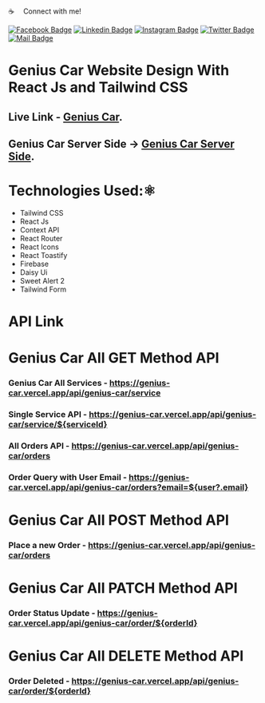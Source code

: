 :coffee: &emsp;Connect with me!

[![Facebook Badge](https://img.shields.io/badge/Facebook-1877F2?style=for-the-badge&logo=facebook&logoColor=white)](https://facebook.com/abnaeembsc) [![Linkedin Badge](https://img.shields.io/badge/LinkedIn-0077B5?style=for-the-badge&logo=linkedin&logoColor=white)](https://www.linkedin.com/in/developernaeem/) [![Instagram Badge](https://img.shields.io/badge/Instagram-E4405F?style=for-the-badge&logo=instagram&logoColor=white)](https://instagram.com/nwebpro) [![Twitter Badge](https://img.shields.io/badge/Twitter-1DA1F2?style=for-the-badge&logo=twitter&logoColor=white)](https://twitter.com/developernaeem) [![Mail Badge](https://img.shields.io/badge/Gmail-D14836?style=for-the-badge&logo=gmail&logoColor=white)](mailto:abnaeem.bsc@gmail.com)


# Genius Car Website Design With React Js and Tailwind CSS

## Live Link - [Genius Car](https://genius-car-ce44b.web.app/).

## Genius Car Server Side -> [Genius Car Server Side](https://github.com/nwebpro/genius-car-server).


# Technologies Used:⚛️
- Tailwind CSS
- React Js
- Context API
- React Router
- React Icons
- React Toastify
- Firebase
- Daisy Ui
- Sweet Alert 2
- Tailwind Form


# API Link 

# Genius Car All GET Method API

### Genius Car All Services - https://genius-car.vercel.app/api/genius-car/service
### Single Service API - https://genius-car.vercel.app/api/genius-car/service/${serviceId}
### All Orders API - https://genius-car.vercel.app/api/genius-car/orders
### Order Query with User Email - https://genius-car.vercel.app/api/genius-car/orders?email=${user?.email}


# Genius Car All POST Method API

### Place a new Order - https://genius-car.vercel.app/api/genius-car/orders

# Genius Car All PATCH Method API
### Order Status Update - https://genius-car.vercel.app/api/genius-car/order/${orderId}


# Genius Car All DELETE Method API

### Order Deleted - https://genius-car.vercel.app/api/genius-car/order/${orderId}
